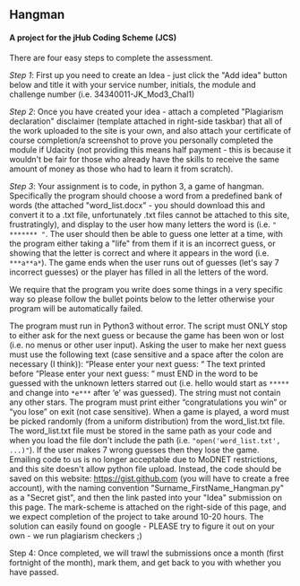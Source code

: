 ## Hangman

#### A project for the jHub Coding Scheme (JCS)

There are four easy steps to complete the assessment.

*Step 1*: First up you need to create an Idea - just click the "Add idea" button below and title it with your service number, initials, the module and challenge number (i.e. 34340011-JK_Mod3_Chal1)

*Step 2*: Once you have created your idea - attach a completed "Plagiarism declaration" disclaimer (template attached in right-side taskbar) that all of the work uploaded to the site is your own, and also attach your certificate of course completion/a screenshot to prove you personally completed the module if Udacity (not providing this means half payment - this is because it wouldn't be fair for those who already have the skills to receive the same amount of money as those who had to learn it from scratch).

*Step 3*: Your assignment is to code, in python 3, a game of hangman. Specifically the program should choose a word from a predefined bank of words (the attached "word_list.docx" - you should download this and convert it to a .txt file, unfortunately .txt files cannot be attached to this site, frustratingly), and display to the user how many letters the word is (i.e. ``" ******* "``. The user should then be able to guess one letter at a time, with the program either taking a "life" from them if it is an incorrect guess, or showing that the letter is correct and where it appears in the word (i.e. ``***a**a*``). The game ends when the user runs out of guesses (let's say 7 incorrect guesses) or the player has filled in all the letters of the word.

We require that the program you write does some things in a very specific way so please follow the bullet points below to the letter otherwise your program will be automatically failed.

The program must run in Python3 without error.
The script must ONLY stop to either ask for the next guess or because the game has been won or lost (i.e. no menus or other user input).
Asking the user to make her next guess must use the following text (case sensitive and a space after the colon are necessary (I think)): “Please enter your next guess: “
The text printed before “Please enter your next guess: “ must END in the word to be guessed with the unknown letters starred out (i.e. hello would start as ``*****`` and change into ``*e***`` after ‘e’ was guessed). The string must not contain any other stars.
The program must print either “congratulations you win” or “you lose” on exit (not case sensitive).
When a game is played, a word must be picked randomly (from a uniform distribution) from the word_list.txt file.
The word_list.txt file must be stored in the same path as your code and when you load the file don't include the path (i.e. ``"open('word_list.txt', ...)"``).
If the user makes 7 wrong guesses then they lose the game.
Emailing code to us is no longer acceptable due to MoDNET restrictions, and this site doesn't allow python file upload. Instead, the code should be saved on this website: https://gist.github.com (you will have to create a free account), with the naming convention "Surname_FirstName_Hangman.py" as a "Secret gist", and then the link pasted into your "Idea" submission on this page. The mark-scheme is attached on the right-side of this page, and we expect completion of the project to take around 10-20 hours. The solution can easily found on google - PLEASE try to figure it out on your own - we run plagiarism checkers ;)

Step 4: Once completed, we will trawl the submissions once a month (first fortnight of the month), mark them, and get back to you with whether you have passed.